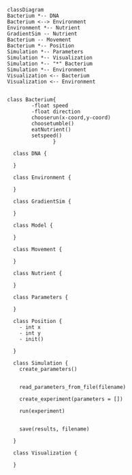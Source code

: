 ```mermaidclassDiagramBacterium *-- DNABacterium <--> EnvironmentEnvironment *-- NutrientGradientSim -- NutrientBacterium -- MovementBacterium *-- PositionSimulation *-- ParametersSimulation *-- VisualizationSimulation *-- "*" BacteriumSimulation *-- EnvironmentVisualization <-- BacteriumVisualization <-- Environmentclass Bacterium{        -float speed        -float direction        chooserun(x-coord,y-coord)        choosetumble()        eatNutrient()        setspeed()               }  class DNA {      }  class Environment {      }  class GradientSim {      }  class Model {      }  class Movement {      }  class Nutrient {      }  class Parameters {      }  class Position {    - int x    - int y    - init()      }  class Simulation {    create_parameters()       read_parameters_from_file(filename)       create_experiment(parameters = [])       run(experiment)        save(results, filename)      }  class Visualization {      }      ```